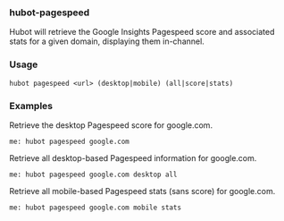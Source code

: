 ### hubot-pagespeed

Hubot will retrieve the Google Insights Pagespeed score and associated stats for a given domain, displaying them in-channel.

### Usage

```
hubot pagespeed <url> (desktop|mobile) (all|score|stats)
```

### Examples


Retrieve the desktop Pagespeed score for google.com.
```
me: hubot pagespeed google.com
```

Retrieve all desktop-based Pagespeed information for google.com.
```
me: hubot pagespeed google.com desktop all
```

Retrieve all mobile-based Pagespeed stats (sans score) for google.com.
```
me: hubot pagespeed google.com mobile stats
```